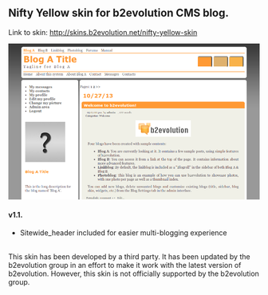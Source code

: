 ## Nifty Yellow skin for b2evolution CMS blog.

Link to skin: http://skins.b2evolution.net/nifty-yellow-skin

<img src="skinshot.png"/>

#### v1.1.

- Sitewide_header included for easier multi-blogging experience

<br/>
This skin has been developed by a third party. It has been updated by the b2evolution group in an effort to make it work with the latest version of b2evolution. However, this skin is not officially supported by the b2evolution group.
